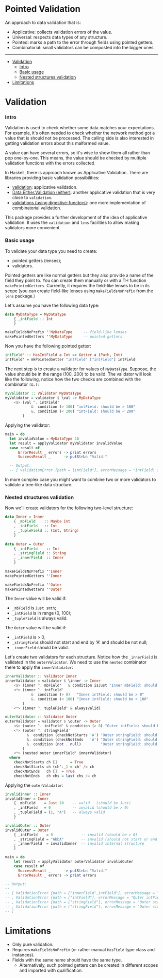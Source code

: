 # Pointed Validation

An approach to data validation that is:
- Applicative: collects validation errors of the value.
- Universal: respects data types of any structure.
- Pointed: marks a path to the error through fields using pointed getters.
- Combinatorial: small validators can be composted into the bigger ones.

---

- [Validation](#Validation)
  - [Intro](#Intro)
  - [Basic usage](#basic-usage)
  - [Nested structures validation](#Nested-structures-validation)
- [Limitations](#limitations)

# Validation

### Intro

Validation is used to check whether some data matches your expectations.
For example, it's often needed to check whether the network method got
a value that is should not be processed. The calling side is also interested
in getting validation errors about this malformed value.

A value can have several errors, so it's wise to show them all
rather than pop one-by-one. This means, the value should be checked
by multiple validation functions with the errors collected.

In Haskell, there is approach known as Applicative Validation.
There are libraries providing basic validation possibilities:

- [validation](http://hackage.haskell.org/package/validation): applicative validation.
- [Data.Either.Validation (either)](http://hackage.haskell.org/package/either-5.0.1/docs/Data-Either-Validation.html): another applicative validation that is very close to `validation`.
- [validations (using digestive-functors)](https://github.com/mavenraven/validations): one more implementation of combinatorial validation.

This package provides a further development of the idea of applicative validation.
It uses the `validation` and `lens` facilities to allow making validators
more convenient.

### Basic usage

To validate your data type you need to create:

- pointed getters (lenses);
- validators.

Pointed getters are like normal getters but they also provide a name
of the field they point to. You can create them manually or with a TH function
`makePointedGetters`. Currently, it requires the field-like lenses to be
in its scope (you can create field-like lenses using `makeFieldsNoPrefix` from the `lens` package.)

Let's assume you have the following data type:

```haskell
data MyDataType = MyDataType
    { _intField :: Int
    }

makeFieldsNoPrefix ''MyDataType     -- field-like lenses
makePointedGetters ''MyDataType     -- pointed getters
```

Now you have the following pointed getter:

```haskell
intField' :: HasIntField a Int => Getter a (Path, Int)
intField' = mkPointedGetter "intField" ["intField"] intField
```

The next step is to create a validator for values of `MyDataType`.
Suppose, the value should be in the range (100, 200) to be valid.
The validator will look like the following, notice how the two checks
are combined with the combinator `(&.)`:

```haskell
myValidator :: Validator MyDataType
myValidator = validator $ \val -> MyDataType
    <$> (val ^. intField'
            &  condition (> 100) "intField: should be > 100"
            &. condition (< 200) "intField: should be < 200"
        )
```

Applying the validator:

```haskell
main = do
  let invalidValue = MyDataType 10
  let result = applyValidator myValidator invalidValue
  case result of
      ErrorResult _ errors -> print errors
      SuccessResult _      -> putStrLn "Valid."

  -- Output:
  -- [ ValidationError {path = [intField"], errorMessage = "intField: should be > 100"}]
```

In more complex case you might want to combine two or more validators
to validate a tree-like data structure.

### Nested structures validation

Now we'll create validators for the following two-level structure:

```haskell
data Inner = Inner
    { _mbField    :: Maybe Int
    , _intField   :: Int
    , _tupleField :: (Int, String)
    }
    
data Outer = Outer
    { _intField    :: Int
    , _stringField :: String
    , _innerField  :: Inner
    }
    
makeFieldsNoPrefix ''Inner
makePointedGetters ''Inner

makeFieldsNoPrefix ''Outer
makePointedGetters ''Outer
```

The `Inner` value will be valid if:
  - `_mbField` is `Just smth`;
  - `_intField` is in range (0, 100);
  - `_tupleField` is always valid.

The `Outer` value will be valid if:
  - `_intField` is > 0;
  - `_stringField` should not start and end by 'A' and should be not null;
  - `_innerField` should be valid.

Let's create two validators for each structure. Notice how the `_innerField`
is validated in the `outerValidator`. We need to use the `nested` combinator there
to apply the `innerValidator`:

```haskell
innerValidator :: Validator Inner
innerValidator = validator $ \inner -> Inner
    <$> (inner ^. mbField'   & condition isJust "Inner mbField: should be Just a")
    <*> (inner ^. intField'
            &  condition (> 0)   "Inner intField: should be > 0"
            &. condition (< 100) "Inner intField: should be < 100"
        )
    <*> (inner ^. tupleField' & alwaysValid)

outerValidator :: Validator Outer
outerValidator = validator $ \outer -> Outer
    <$> (outer ^. intField' & condition (> 0) "Outer intField: should be > 0")
    <*> (outer ^. stringField'
          &  condition (checkNotStarts 'A') "Outer stringField: should not start from A"
          &. condition (checkNotEnds   'A') "Outer stringField: should not end by A"
          &. condition (not . null)         "Outer stringField: should not be null"
        )
    <*> (nested outer innerField' innerValidator)
  where
    checkNotStarts ch []      = True
    checkNotStarts ch (ch':_) = ch' /= ch
    checkNotEnds   ch []  = True
    checkNotEnds   ch chs = last chs /= ch
```

Applying the `outerValidator`:

```haskell
invalidInner :: Inner
invalidInner = Inner
    { _mbField    = Just 10    -- valid   (should be Just)
    , _intField   = 0          -- invalid (should be > 0)
    , _tupleField = (1, "A")   -- always valid
    }

invalidOuter :: Outer
invalidOuter = Outer
    { _intField    = 0             -- invalid (should be > 0)
    , _stringField = "AbbA"        -- invalid (should not start or end by 'A')
    , _innerField  = invalidInner  -- invalid internal structure
    }

main = do
    let result = applyValidator outerValidator invalidOuter
    case result of
      SuccessResult _      -> putStrLn "Valid."
      ErrorResult _ errors -> print errors

-- Output:
--
-- [ ValidationError {path = ["innerField",intField"], errorMessage = "Inner intField: should be > 0"}
-- , ValidationError {path = ["intField"], errorMessage = "Outer intField: should be > 0"}
-- , ValidationError {path = ["stringField"], errorMessage = "Outer stringField: should not start from A"}
-- , ValidationError {path = ["stringField"], errorMessage = "Outer stringField: should not end by A"}
-- ]
```

# Limitations

- Only pure validation.
- Requires `makeFieldsNoPrefix` (or rather manual `HasField` type class and instances).
- Fields with the same name should have the same type.
  - Alternatively, such pointed getters can be created in different scopes and imported with qualification.
